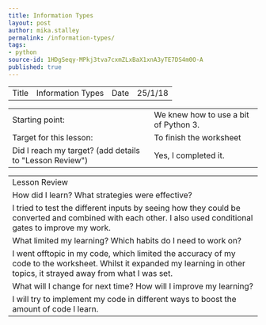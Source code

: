 ```yaml
---
title: Information Types
layout: post
author: mika.stalley
permalink: /information-types/
tags:
- python
source-id: 1HDgSeqy-MPkj3tva7cxmZLxBaX1xnA3yTE7DS4m0O-A
published: true
---
```

<table>
  <tr>
    <td>Title</td>
    <td>Information Types</td>
    <td>Date</td>
    <td>25/1/18</td>
  </tr>
</table>


<table>
  <tr>
    <td>Starting point:</td>
    <td>We knew how to use a bit of Python 3.</td>
  </tr>
  <tr>
    <td>Target for this lesson:</td>
    <td>To finish the worksheet</td>
  </tr>
  <tr>
    <td>Did I reach my target? 
(add details to "Lesson Review")</td>
    <td>Yes, I completed it.</td>
  </tr>
</table>


<table>
  <tr>
    <td>Lesson Review</td>
  </tr>
  <tr>
    <td>How did I learn? What strategies were effective? </td>
  </tr>
  <tr>
    <td>I tried to test the different inputs by seeing how they could be converted and combined with each other. I also used conditional gates to improve my work.</td>
  </tr>
  <tr>
    <td>What limited my learning? Which habits do I need to work on? </td>
  </tr>
  <tr>
    <td>I went offtopic in my code, which limited the accuracy of my code to the worksheet. Whilst it expanded my learning in other topics, it strayed away from what I was set.</td>
  </tr>
  <tr>
    <td>What will I change for next time? How will I improve my learning?</td>
  </tr>
  <tr>
    <td>I will try to implement my code in different ways to boost the amount of code I learn.</td>
  </tr>
</table>


